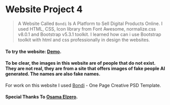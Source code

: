 # Website Project 4

> A Website Called `Bondi` Is A Platform to Sell Digital Products Online. I used HTML, CSS, Icon library from Font Awesome, normalize.css v8.0.1 and Bootstrap v5.3.1 toolkit. I learned how can i use Bootstrap toolkit with html and css professionally in design the websites.
 
#### To try the website: [Demo](https://omar95-a.github.io/Website-Project-4/).

#### To be clear, the images in this website are of people that do not exist. They are not real, they are from a site that offers images of fake people AI generated. The names are also fake names.

For work on this website I used [Bondi](https://elzerowebschool.github.io/Bootstrap_5_Design_01_Bondi/) - One Page Creative PSD Template.

#### Special Thanks To [Osama Elzero](https://elzero.org/category/courses/html-and-css-practice/).
